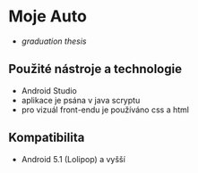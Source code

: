 # Moje Auto
- *graduation thesis*

## Použité nástroje a technologie
- Android Studio
- aplikace je psána v java scryptu
- pro vizuál front-endu je používáno css a html

## Kompatibilita
- Android 5.1 (Lolipop) a vyšší
